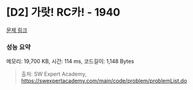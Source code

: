 # [D2] 가랏! RC카! - 1940 

[문제 링크](https://swexpertacademy.com/main/code/problem/problemDetail.do?contestProbId=AV5PjMgaALgDFAUq) 

### 성능 요약

메모리: 19,700 KB, 시간: 114 ms, 코드길이: 1,148 Bytes



> 출처: SW Expert Academy, https://swexpertacademy.com/main/code/problem/problemList.do